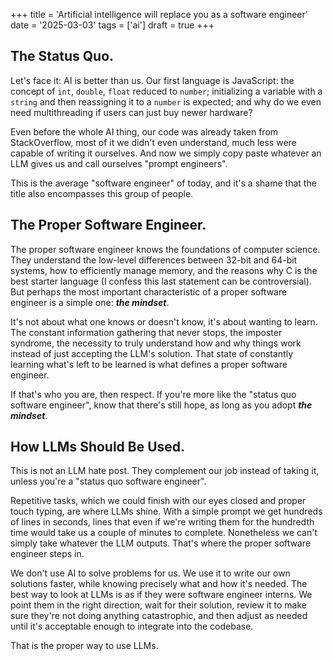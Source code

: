 +++
title = 'Artificial intelligence will replace you as a software engineer'
date = '2025-03-03'
tags = ['ai']
draft = true
+++
## The Status Quo.
Let's face it: AI is better than us. Our first language is JavaScript: the concept of `int`, `double`, `float` reduced to `number`; initializing a variable with a `string` and then reassigning it to a `number` is expected; and why do we even need multithreading if users can just buy newer hardware?

Even before the whole AI thing, our code was already taken from StackOverflow, most of it we didn't even understand, much less were capable of writing it ourselves. And now we simply copy paste whatever an LLM gives us and call ourselves "prompt engineers".

This is the average "software engineer" of today, and it's a shame that the title also encompasses this group of people.

## The Proper Software Engineer.
The proper software engineer knows the foundations of computer science. They understand the low-level differences between 32-bit and 64-bit systems, how to efficiently manage memory, and the reasons why C is the best starter language (I confess this last statement can be controversial). But perhaps the most important characteristic of a proper software engineer is a simple one: ___the mindset___.

It's not about what one knows or doesn't know, it's about wanting to learn. The constant information gathering that never stops, the imposter syndrome, the necessity to truly understand how and why things work instead of just accepting the LLM's solution. That state of constantly learning what's left to be learned is what defines a proper software engineer.

If that's who you are, then respect. If you're more like the "status quo software engineer", know that there's still hope, as long as you adopt ___the mindset___.

## How LLMs Should Be Used.
This is not an LLM hate post. They complement our job instead of taking it, unless you're a "status quo software engineer".

Repetitive tasks, which we could finish with our eyes closed and proper touch typing, are where LLMs shine. With a simple prompt we get hundreds of lines in seconds, lines that even if we're writing them for the hundredth time would take us a couple of minutes to complete. Nonetheless we can't simply take whatever the LLM outputs. That's where the proper software engineer steps in.

We don't use AI to solve problems for us. We use it to write our own solutions faster, while knowing precisely what and how it's needed. The best way to look at LLMs is as if they were software engineer interns. We point them in the right direction, wait for their solution, review it to make sure they're not doing anything catastrophic, and then adjust as needed until it's acceptable enough to integrate into the codebase.

That is the proper way to use LLMs.